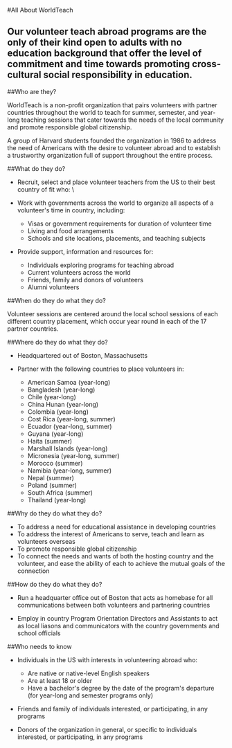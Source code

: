 #All About WorldTeach

## Our volunteer teach abroad programs are the only of their kind open to adults with no education background that offer the level of commitment and time towards promoting cross-cultural social responsibility in education.

##Who are they?

WorldTeach is a non-profit organization that pairs volunteers with partner countries throughout the world to teach for summer, semester, and year-long teaching sessions that cater towards the needs of the local community and promote responsible global citizenship.

A group of Harvard students founded the organization in 1986 to address the need of Americans with the desire to volunteer abroad and to establish a trustworthy organization full of support throughout the entire process.

##What do they do?

* Recruit, select and place volunteer teachers from the US to their best country of fit who:
        \\  

* Work with governments across the world to organize all aspects of a volunteer's time in country, including:
    * Visas or government requirements for duration of volunteer time
    * Living and food arrangements
    * Schools and site locations, placements, and teaching subjects

* Provide support, information and resources for:
    * Individuals exploring programs for teaching abroad
    * Current volunteers across the world
    * Friends, family and donors of volunteers
    * Alumni volunteers 

##When do they do what they do?

Volunteer sessions are centered around the local school sessions of each different country placement, which occur year round in each of the 17 partner countries.

##Where do they do what they do?

* Headquartered out of Boston, Massachusetts

* Partner with the following countries to place volunteers in:
    * American Samoa (year-long)
    * Bangladesh (year-long)
    * Chile (year-long)
    * China Hunan (year-long)
    * Colombia (year-long)
    * Cost Rica (year-long, summer)
    * Ecuador (year-long, summer)
    * Guyana (year-long)
    * Haita (summer)
    * Marshall Islands (year-long)
    * Micronesia (year-long, summer)
    * Morocco (summer)
    * Namibia (year-long, summer)
    * Nepal (summer)
    * Poland (summer)
    * South Africa (summer)
    * Thailand (year-long)


##Why do they do what they do?

* To address a need for educational assistance in developing countries
* To address the interest of Americans to serve, teach and learn as volunteers overseas
* To promote responsible global citizenship
* To connect the needs and wants of both the hosting country and the volunteer, and ease the ability of each to achieve the mutual goals of the connection 


##How do they do what they do?

* Run a headquarter office out of Boston that acts as homebase for all communications between both volunteers and partnering countries

* Employ in country Program Orientation Directors and Assistants to act as local liasons and communicators with the country governments and school officials




##Who needs to know

* Individuals in the US with interests in volunteering abroad who:
    * Are native or native-level English speakers
    * Are at least 18 or older
    * Have a bachelor's degree by the date of the program's departure (for year-long and semester programs only)

* Friends and family of individuals interested, or participating, in any programs

* Donors of the organization in general, or specific to individuals interested, or participating, in any programs

